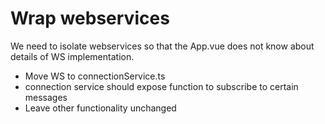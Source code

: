 # Wrap webservices

We need to isolate webservices so that the App.vue does not know about details of WS implementation.

- Move WS to connectionService.ts
- connection service should expose function to subscribe to certain messages
- Leave other functionality unchanged